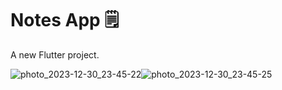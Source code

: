 # Notes App 🗒

A new Flutter project.


![photo_2023-12-30_23-45-22](https://github.com/Amir-Golmoradi/CoolTodo/assets/132334913/246a3e28-d518-466d-b4d9-c0db9467a5c6)![photo_2023-12-30_23-45-25](https://github.com/Amir-Golmoradi/CoolTodo/assets/132334913/01b9cfbe-8497-48f4-b329-853d77b46f8e)


